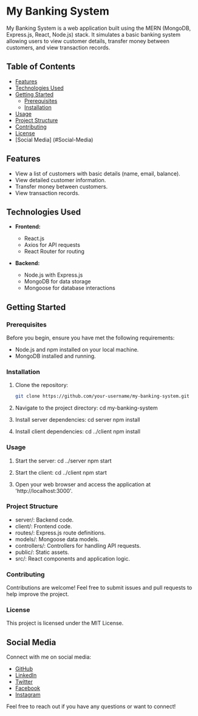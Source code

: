 # My Banking System

My Banking System is a web application built using the MERN (MongoDB, Express.js, React, Node.js) stack. It simulates a basic banking system allowing users to view customer details, transfer money between customers, and view transaction records.

## Table of Contents

- [Features](#features)
- [Technologies Used](#technologies-used)
- [Getting Started](#getting-started)
  - [Prerequisites](#prerequisites)
  - [Installation](#installation)
- [Usage](#usage)
- [Project Structure](#project-structure)
- [Contributing](#contributing)
- [License](#license)
- [Social Media] (#Social-Media)

## Features

- View a list of customers with basic details (name, email, balance).
- View detailed customer information.
- Transfer money between customers.
- View transaction records.

## Technologies Used

- **Frontend:**
  - React.js
  - Axios for API requests
  - React Router for routing

- **Backend:**
  - Node.js with Express.js
  - MongoDB for data storage
  - Mongoose for database interactions

## Getting Started

### Prerequisites

Before you begin, ensure you have met the following requirements:

- Node.js and npm installed on your local machine.
- MongoDB installed and running.

### Installation

1. Clone the repository:

   ```bash
   git clone https://github.com/your-username/my-banking-system.git

2. Navigate to the project directory:
   cd my-banking-system
   
4. Install server dependencies:
   cd server
   npm install
   
5. Install client dependencies:
   cd ../client
   npm install

### Usage

1. Start the server:
   cd ../server
   npm start

2. Start the client:
   cd ../client
   npm start

3. Open your web browser and access the application at 'http://localhost:3000'.


### Project Structure

- server/: Backend code.
- client/: Frontend code.
- routes/: Express.js route definitions.
- models/: Mongoose data models.
- controllers/: Controllers for handling API requests.
- public/: Static assets.
- src/: React components and application logic.

### Contributing

Contributions are welcome! Feel free to submit issues and pull requests to help improve the project.

### License
This project is licensed under the MIT License.

## Social Media

Connect with me on social media:

- [GitHub](https://github.com/Talhakhan-Developer)
- [LinkedIn](https://www.linkedin.com/in/imtalhakhan)
- [Twitter](https://twitter.com/i_am_Talhakhan)
- [Facebook](https://www.facebook.com/iamTalhaKhn)
- [Instagram](https://www.instagram.com/i_am_talhakhan)

Feel free to reach out if you have any questions or want to connect!
